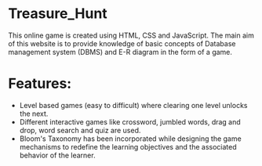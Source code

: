 # Treasure_Hunt
This online game is created using HTML, CSS and JavaScript. The main aim of this website is to provide knowledge of basic concepts of Database management system (DBMS) and E-R diagram in the form of a game.

# Features:
* Level based games (easy to difficult) where clearing one level unlocks the next.
* Different interactive games like crossword, jumbled words, drag and drop, word search and quiz are used.
* Bloom's Taxonomy has been incorporated while designing the game mechanisms to redefine the learning objectives and the associated behavior of the learner.

